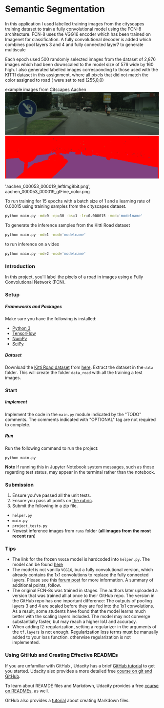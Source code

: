 [aachen street image]: https://github.com/teeekay/CarND-Semantic-Segmentation/blob/master/examples/aachen_000053_000019_leftImg8bit.png "Aachen Cityscapes image 53"
[aachen labelled image]: https://github.com/teeekay/CarND-Semantic-Segmentation/blob/master/examples/aachen_000053_000019_gtFine_color.png "Aachen Cityscapes labelled image 53"

# Semantic Segmentation

###
In this application I used labelled training images from the cityscapes training dataset to train a fully convolutional model using the FCN-8 architecture.  FCN-8 uses the VGG16 encoder which has been trained on Imagenet for classification.  A fully convolutional decoder is added which combines pool layers 3 and 4 and fully connected layer7 to generate multiscale

Each epoch used 500 randomly selected images from the dataset of 2,876 images which had been downscaled to the model size of 576 wide by 160 high.  I also generated labelled images corresponding to those used with the KITTI dataset in this assignment, where all pixels that did not match the color assigned to road ( were set to red (255,0,0)

example images from Citscapes Aachen
![alt-text][aachen street image]
![alt-text][aachen labelled image]


'aachen_000053_000019_leftImg8bit.png', aachen_000053_000019_gtFine_color.png

To run training for 15 epochs with a batch size of 1 and a learning rate of 0.00015 using training samples from the cityscapes dataset.
 
```sh
python main.py -md=0 -ep=30 -bs=1 -lr=0.000015 -mod='modelname'
```
To generate the inference samples from the Kitti Road dataset
```sh
python main.py -md=1 -mod='modelname'
```
to run inference on a video
```sh
python main.py -md=2 -mod='modelname'
```



### Introduction
In this project, you'll label the pixels of a road in images using a Fully Convolutional Network (FCN).

### Setup
##### Frameworks and Packages
Make sure you have the following is installed:
 - [Python 3](https://www.python.org/)
 - [TensorFlow](https://www.tensorflow.org/)
 - [NumPy](http://www.numpy.org/)
 - [SciPy](https://www.scipy.org/)
##### Dataset
Download the [Kitti Road dataset](http://www.cvlibs.net/datasets/kitti/eval_road.php) from [here](http://www.cvlibs.net/download.php?file=data_road.zip).  Extract the dataset in the `data` folder.  This will create the folder `data_road` with all the training a test images.

### Start
##### Implement
Implement the code in the `main.py` module indicated by the "TODO" comments.
The comments indicated with "OPTIONAL" tag are not required to complete.
##### Run
Run the following command to run the project:
```
python main.py
```
**Note** If running this in Jupyter Notebook system messages, such as those regarding test status, may appear in the terminal rather than the notebook.

### Submission
1. Ensure you've passed all the unit tests.
2. Ensure you pass all points on [the rubric](https://review.udacity.com/#!/rubrics/989/view).
3. Submit the following in a zip file.
 - `helper.py`
 - `main.py`
 - `project_tests.py`
 - Newest inference images from `runs` folder  (**all images from the most recent run**)
 
 ### Tips
- The link for the frozen `VGG16` model is hardcoded into `helper.py`.  The model can be found [here](https://s3-us-west-1.amazonaws.com/udacity-selfdrivingcar/vgg.zip)
- The model is not vanilla `VGG16`, but a fully convolutional version, which already contains the 1x1 convolutions to replace the fully connected layers. Please see this [forum post](https://discussions.udacity.com/t/here-is-some-advice-and-clarifications-about-the-semantic-segmentation-project/403100/8?u=subodh.malgonde) for more information.  A summary of additional points, follow. 
- The original FCN-8s was trained in stages. The authors later uploaded a version that was trained all at once to their GitHub repo.  The version in the GitHub repo has one important difference: The outputs of pooling layers 3 and 4 are scaled before they are fed into the 1x1 convolutions.  As a result, some students have found that the model learns much better with the scaling layers included. The model may not converge substantially faster, but may reach a higher IoU and accuracy. 
- When adding l2-regularization, setting a regularizer in the arguments of the `tf.layers` is not enough. Regularization loss terms must be manually added to your loss function. otherwise regularization is not implemented.
 
### Using GitHub and Creating Effective READMEs
If you are unfamiliar with GitHub , Udacity has a brief [GitHub tutorial](http://blog.udacity.com/2015/06/a-beginners-git-github-tutorial.html) to get you started. Udacity also provides a more detailed free [course on git and GitHub](https://www.udacity.com/course/how-to-use-git-and-github--ud775).

To learn about REAMDE files and Markdown, Udacity provides a free [course on READMEs](https://www.udacity.com/courses/ud777), as well. 

GitHub also provides a [tutorial](https://guides.github.com/features/mastering-markdown/) about creating Markdown files.
